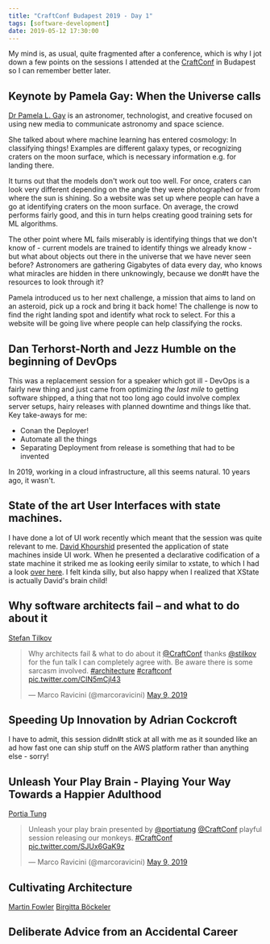 ```yaml
---
title: "CraftConf Budapest 2019 - Day 1"
tags: [software-development]
date: 2019-05-12 17:30:00
---
```


My mind is, as usual, quite fragmented after a conference, which is why I jot down a few points on the sessions I attended at the [CraftConf][1] in Budapest so I can remember better later.

## Keynote by Pamela Gay: When the Universe calls

[Dr Pamela L. Gay][2] is an astronomer, technologist, and creative focused on using new media to communicate astronomy and space science.

She talked about where machine learning has entered cosmology: In classifying things! Examples are different galaxy types, or recognizing craters on the moon surface, which is necessary information e.g. for landing there.

It turns out that the models don't work out too well. For once, craters can look very different depending on the angle they were photographed or from where the sun is shining. So a website was set up where people can have a go at identifying craters on the moon surface. On average, the crowd performs fairly good, and this in turn helps creating good training sets for ML algorithms.

The other point where ML fails miserably is identifying things that we don't know of - current models are trained to identify things we already know - but what about objects out there in the universe that we have never seen before? Astronomers are gathering Gigabytes of data every day, who knows what miracles are hidden in there unknowingly, because we don#t have the resources to look through it?

Pamela introduced us to her next challenge, a mission that aims to land on an asteroid, pick up a rock and bring it back home! The challenge is now to find the right landing spot and identify what rock to select. For this a website will be going live where people can help classifying the rocks.

## Dan Terhorst-North and Jezz Humble on the beginning of DevOps

This was a replacement session for a speaker which got ill - DevOps is a fairly new thing and just came from optimizing _the last mile_ to getting software shipped, a thing that not too long ago could involve complex server setups, hairy releases with planned downtime and things like that. Key take-aways for me:

* Conan the Deployer!
* Automate all the things
* Separating Deployment from release is something that had to be invented

In 2019, working in a cloud infrastructure, all this seems natural. 10 years ago, it wasn't.

## State of the art User Interfaces with state machines.

I have done a lot of UI work recently which meant that the session was quite relevant to me. [David Khourshid][3] presented the application of state machines inside UI work. When he presented a declarative codification of a state machine it striked me as looking eerily similar to xstate, to which I had a look [over here][4]. I felt kinda silly, but also happy when I realized that XState is actually David's brain child!

## Why software architects fail – and what to do about it 

[Stefan Tilkov][5]

<blockquote class="twitter-tweet" data-lang="en"><p lang="en" dir="ltr">Why architects fail &amp; what to do about it <a href="https://twitter.com/CraftConf?ref_src=twsrc%5Etfw">@CraftConf</a> thanks <a href="https://twitter.com/stilkov?ref_src=twsrc%5Etfw">@stilkov</a> for the fun talk I can completely agree with. Be aware there is some sarcasm involved. <a href="https://twitter.com/hashtag/architecture?src=hash&amp;ref_src=twsrc%5Etfw">#architecture</a> <a href="https://twitter.com/hashtag/craftconf?src=hash&amp;ref_src=twsrc%5Etfw">#craftconf</a> <a href="https://t.co/CIN5mCjl43">pic.twitter.com/CIN5mCjl43</a></p>&mdash; Marco Ravicini (@marcoravicini) <a href="https://twitter.com/marcoravicini/status/1126477138339803139?ref_src=twsrc%5Etfw">May 9, 2019</a></blockquote>


## Speeding Up Innovation by Adrian Cockcroft

I have to admit, this session didn#t stick at all with me as it sounded like an ad how fast one can ship stuff on the AWS platform rather than anything else - sorry!

## Unleash Your Play Brain - Playing Your Way Towards a Happier Adulthood 

[Portia Tung][6]

<blockquote class="twitter-tweet" data-lang="en"><p lang="en" dir="ltr">Unleash your play brain presented by <a href="https://twitter.com/portiatung?ref_src=twsrc%5Etfw">@portiatung</a> <a href="https://twitter.com/CraftConf?ref_src=twsrc%5Etfw">@CraftConf</a> playful session releasing our monkeys. <a href="https://twitter.com/hashtag/CraftConf?src=hash&amp;ref_src=twsrc%5Etfw">#CraftConf</a> <a href="https://t.co/SJUx6GaK9z">pic.twitter.com/SJUx6GaK9z</a></p>&mdash; Marco Ravicini (@marcoravicini) <a href="https://twitter.com/marcoravicini/status/1126510963778150400?ref_src=twsrc%5Etfw">May 9, 2019</a></blockquote>

## Cultivating Architecture

[Martin Fowler][7]
[Birgitta Böckeler][8]

## Deliberate Advice from an Accidental Career 


[1]: https://craft-conf.com
[2]: http://twitter.com/starstryder
[3]: http://twitter.com/davidkpiano
[4]: /2019/01/30/xstate-a-typescript-state-machine-with-a-lot-of-features
[5]: https://twitter.com/stilkov
[6]: https://twitter.com/portiatung
[7]: http://twitter.com/martinfowler
[8]: http://twitter.com/@birgitta410
[9]: http://twitter.com/tastapod